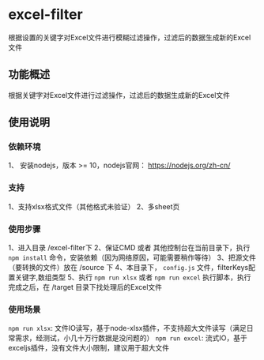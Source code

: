 # excel-filter
根据设置的关键字对Excel文件进行模糊过滤操作，过滤后的数据生成新的Excel文件


## 功能概述
根据关键字对Excel文件进行过滤操作，过滤后的数据生成新的Excel文件


## 使用说明

### 依赖环境

1、 安装nodejs，版本 >= 10，nodejs官网： https://nodejs.org/zh-cn/

### 支持
1、支持xlsx格式文件（其他格式未验证）
2、多sheet页

### 使用步骤

1、进入目录 /excel-filter下
2、保证CMD 或者 其他控制台在当前目录下，执行  `npm install` 命令，安装依赖（因为网络原因，可能需要稍作等待）
3、把源文件（要转换的文件）放在 /source 下
4、本目录下， `config.js` 文件，filterKeys配置关键字,数组类型
5、执行 `npm run xlsx` 或者 `npm run excel` 执行脚本，执行完成之后，在 /target 目录下找处理后的Excel文件


### 使用场景
 `npm run xlsx`: 文件IO读写，基于node-xlsx插件，不支持超大文件读写（满足日常需求，经测试，小几十万行数据是没问题的）
 `npm run excel`: 流式IO，基于exceljs插件，没有文件大小限制，建议用于超大文件